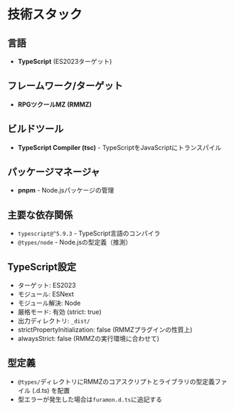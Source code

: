 # 技術スタック

## 言語
- **TypeScript** (ES2023ターゲット)

## フレームワーク/ターゲット
- **RPGツクールMZ (RMMZ)**

## ビルドツール
- **TypeScript Compiler (tsc)** - TypeScriptをJavaScriptにトランスパイル

## パッケージマネージャ
- **pnpm** - Node.jsパッケージの管理

## 主要な依存関係
- `typescript@^5.9.3` - TypeScript言語のコンパイラ
- `@types/node` - Node.jsの型定義（推測）

## TypeScript設定
- ターゲット: ES2023
- モジュール: ESNext
- モジュール解決: Node
- 厳格モード: 有効 (strict: true)
- 出力ディレクトリ: `_dist/`
- strictPropertyInitialization: false (RMMZプラグインの性質上)
- alwaysStrict: false (RMMZの実行環境に合わせて)

## 型定義
- `@types/`ディレクトリにRMMZのコアスクリプトとライブラリの型定義ファイル (.d.ts) を配置
- 型エラーが発生した場合は`furamon.d.ts`に追記する
